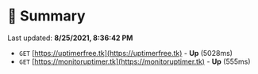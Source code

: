 # 📖 Summary
Last updated: **8/25/2021, 8:36:42 PM**

- `GET` [https://uptimerfree.tk](https://uptimerfree.tk) - **Up** (5028ms)
- `GET` [https://monitoruptimer.tk](https://monitoruptimer.tk) - **Up** (555ms)

